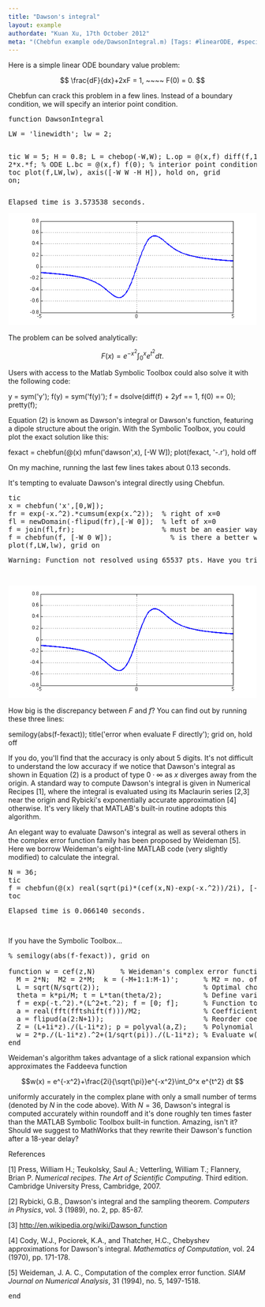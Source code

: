 ```yaml
---
title: "Dawson's integral"
layout: example
authordate: "Kuan Xu, 17th October 2012"
meta: "(Chebfun example ode/DawsonIntegral.m) [Tags: #linearODE, #special function, #Dawson]"
---
```


Here is a simple linear ODE boundary value problem:

$$ \frac{dF}{dx}+2xF = 1, ~~~~ F(0) = 0. $$

Chebfun can crack this problem in a few lines. Instead of a boundary condition, we will specify an interior point condition.

<pre class="mcode-input">function DawsonIntegral</pre><pre class="mcode-input">LW = 'linewidth'; lw = 2;
tic
W = 5; H = 0.8;
L = chebop(-W,W);
L.op = @(x,f) diff(f,1) + 2*x.*f;   % ODE
L.bc = @(x,f) f(0);                 % interior point condition
f = L\1;
toc
plot(f,LW,lw), axis([-W W -H H]), hold on, grid on;</pre><pre class="mcode-output">Elapsed time is 3.573538 seconds.
</pre><img src="img/DawsonIntegral_01.png" class="figure" alt="">

The problem can be solved analytically:

$$ F(x) = e^{-x^2} \int_0^x e^{t^2} dt. $$

Users with access to the Matlab Symbolic Toolbox could also solve it with the following code:

y = sym('y'); f(y) = sym('f(y)'); f = dsolve(diff(f) + 2*y*f == 1, f(0) == 0); pretty(f);

Equation (2) is known as Dawson's integral or Dawson's function, featuring a dipole structure about the origin.  With the Symbolic Toolbox, you could plot the exact solution like this:

fexact = chebfun(@(x) mfun('dawson',x), [-W W]); plot(fexact, '-.r'), hold off

On my machine, running the last few lines takes about 0.13 seconds.

It's tempting to evaluate Dawson's integral directly using Chebfun.

<pre class="mcode-input">tic
x = chebfun('x',[0,W]);
fr = exp(-x.^2).*cumsum(exp(x.^2));  % right of x=0
fl = newDomain(-flipud(fr),[-W 0]);  % left of x=0
f = join(fl,fr);                     % must be an easier way to do this!
f = chebfun(f, [-W 0 W]);              % is there a better way to do this?
plot(f,LW,lw), grid on</pre><pre class="mcode-output">Warning: Function not resolved using 65537 pts. Have you tried 'splitting on'? 
</pre><img src="img/DawsonIntegral_02.png" class="figure" alt="">

How big is the discrepancy between $F$ and $f$?   You can find out by running these three lines:

semilogy(abs(f-fexact)); title('error when evaluate F directly'); grid on, hold off

If you do, you'll find that the accuracy is only about 5 digits. It's not difficult to understand the low accuracy if we notice that Dawson's integral as shown in Equation (2) is a product of type $0 \cdot \infty$ as $x$ diverges away from the origin. A standard way to compute Dawson's integral is given in Numerical Recipes [1], where the integral is evaluated using its Maclaurin series [2,3] near the origin and Rybicki's exponentially accurate approximation [4] otherwise. It's very likely that MATLAB's built-in routine adopts this algorithm.

An elegant way to evaluate Dawson's integral as well as several others in the complex error function family has been proposed by Weideman [5]. Here we borrow Weideman's eight-line MATLAB code (very slightly modified) to calculate the integral.

<pre class="mcode-input">N = 36;
tic
f = chebfun(@(x) real(sqrt(pi)*(cef(x,N)-exp(-x.^2))/2i), [-W W]);
toc</pre><pre class="mcode-output">Elapsed time is 0.066140 seconds.
</pre>If you have the Symbolic Toolbox...

<pre class="mcode-input">% semilogy(abs(f-fexact)), grid on

function w = cef(z,N)      % Weideman's complex error function routine
  M = 2*N;  M2 = 2*M;  k = (-M+1:1:M-1)';      % M2 = no. of sampling points.
  L = sqrt(N/sqrt(2));                         % Optimal choice of L.
  theta = k*pi/M; t = L*tan(theta/2);          % Define variables theta and t.
  f = exp(-t.^2).*(L^2+t.^2); f = [0; f];      % Function to be transformed.
  a = real(fft(fftshift(f)))/M2;               % Coefficients of transform.
  a = flipud(a(2:N+1));                        % Reorder coefficients.
  Z = (L+1i*z)./(L-1i*z); p = polyval(a,Z);    % Polynomial evaluation.
  w = 2*p./(L-1i*z).^2+(1/sqrt(pi))./(L-1i*z); % Evaluate w(z).
end</pre>Weideman's algorithm takes advantage of a slick rational expansion which approximates the Faddeeva function

$$w(x) = e^{-x^2}+\frac{2i}{\sqrt{\pi}}e^{-x^2}\int_0^x e^{t^2} dt $$

uniformly accurately in the complex plane with only a small number of terms (denoted by $N$ in the code above). With $N = 36$, Dawson's integral is computed accurately within roundoff and it's done roughly ten times faster than the MATLAB Symbolic Toolbox built-in function. Amazing, isn't it? Should we suggest to MathWorks that they rewrite their Dawson's function after a 18-year delay?

References

[1] Press, William H.; Teukolsky, Saul A.; Vetterling, William T.; Flannery, Brian P. _Numerical recipes. The Art of Scientific Computing_. Third edition. Cambridge University Press, Cambridge, 2007.

[2] Rybicki, G.B., Dawson's integral and the sampling theorem. _Computers in Physics_, vol. 3 (1989), no. 2, pp. 85-87.

[3] <a href="http://en.wikipedia.org/wiki/Dawson_function">http://en.wikipedia.org/wiki/Dawson_function</a>

[4] Cody, W.J., Pociorek, K.A., and Thatcher, H.C., Chebyshev approximations for Dawson's integral. _Mathematics of Computation_, vol. 24 (1970), pp. 171-178.

[5] Weideman, J. A. C., Computation of the complex error function. _SIAM Journal on Numerical Analysis_, 31 (1994), no. 5, 1497-1518.

<pre class="mcode-input">end</pre>